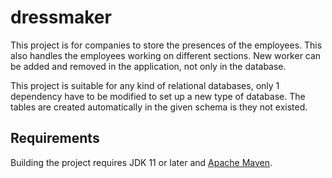 # dressmaker

This project is for companies to store the presences of the employees.
This also handles the employees working on different sections.
New worker can be added and removed in the application, not only in the database.

This project is suitable for any kind of relational databases, only 1 dependency have to be modified to set up a new type of database.
The tables are created automatically in the given schema is they not existed.

## Requirements

Building the project requires JDK 11 or later and [Apache Maven](https://maven.apache.org/).
